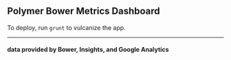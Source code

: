 ## Polymer Bower Metrics Dashboard


To deploy, run `grunt` to vulcanize the app.

---

#### data provided by Bower, Insights, and Google Analytics